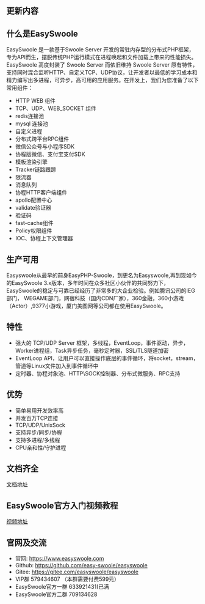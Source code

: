 ## 更新内容


## 什么是EasySwoole
EasySwoole 是一款基于Swoole Server 开发的常驻内存型的分布式PHP框架，专为API而生，摆脱传统PHP运行模式在进程唤起和文件加载上带来的性能损失。 EasySwoole 高度封装了 Swoole Server 而依旧维持 Swoole Server 原有特性，支持同时混合监听HTTP、自定义TCP、UDP协议，让开发者以最低的学习成本和精力编写出多进程，可异步，高可用的应用服务。在开发上，我们为您准备了以下常用组件：
 -   HTTP WEB 组件
 -   TCP、UDP、WEB_SOCKET 组件
 -   redis连接池
 -   mysql 连接池
 -   自定义进程
 -   分布式跨平台RPC组件
 -   微信公众号与小程序SDK
 -   协程版微信、支付宝支付SDK
 -   模板渲染引擎
 -   Tracker链路跟踪
 -   限流器
 -   消息队列
 -   协程HTTP客户端组件
 -   apollo配置中心
 -   validate验证器
 -   验证码
 -   fast-cache组件
 -   Policy权限组件
 -   IOC、协程上下文管理器

 ## 生产可用
 Easyswoole从最早的前身EasyPHP-Swoole，到更名为Easyswoole,再到现如今的EasySwoole 3.x版本，多年时间在众多社区小伙伴的共同努力下，EasySwoole的稳定与可靠已经经历了非常多的大企业检验。例如腾讯公司的IEG部门， WEGAME部门，网宿科技（国内CDN厂家），360金融，360小游戏（Actor）,9377小游戏，厦门美图网等公司都在使用EasySwoole。

 ## 特性
 - 强大的 TCP/UDP Server 框架，多线程，EventLoop，事件驱动，异步，Worker进程组，Task异步任务，毫秒定时器，SSL/TLS隧道加密
- EventLoop API，让用户可以直接操作底层的事件循环，将socket，stream，管道等Linux文件加入到事件循环中
- 定时器、协程对象池、HTTP\SOCK控制器、分布式微服务、RPC支持

## 优势
- 简单易用开发效率高
- 并发百万TCP连接
- TCP/UDP/UnixSock
- 支持异步/同步/协程
- 支持多进程/多线程
- CPU亲和性/守护进程

## 文档齐全
[文档地址](https://www.easyswoole.com/Cn/)

## EasySwoole官方入门视频教程
[视频地址](https://www.easyswoole.com/Cn/Video/income.html)

## 官网及交流
- 官网: https://www.easyswoole.com
- Github: https://github.com/easy-swoole/easyswoole
- Gitee: https://gitee.com/easyswoole/easyswoole
- VIP群 579434607 （本群需要付费599元）
- EasySwoole官方一群 633921431(已满
- EasySwoole官方二群 709134628






